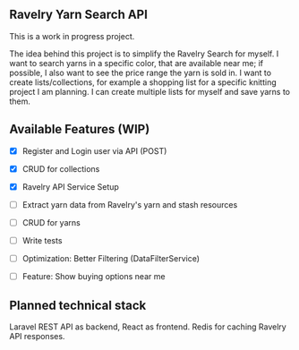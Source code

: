 ## Ravelry Yarn Search API
This is a work in progress project.

The idea behind this project is to simplify the Ravelry Search for myself. I want to search yarns in a specific color, that are available near me; if possible, I also want to see the price range the yarn is sold in. I want to create lists/collections, for example a shopping list for a specific knitting project I am planning. I can create multiple lists for myself and save yarns to them. 



## Available Features (WIP)
- [x] Register and Login user via API (POST)
- [x] CRUD for collections
- [x] Ravelry API Service Setup
- [ ] Extract yarn data from Ravelry's yarn and stash resources
- [ ] CRUD for yarns
- [ ] Write tests
- [ ] Optimization: Better Filtering (DataFilterService)
- [ ] Feature: Show buying options near me



## Planned technical stack
Laravel REST API as backend, React as frontend. Redis for caching Ravelry API responses.



